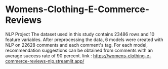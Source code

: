 # Womens-Clothing-E-Commerce-Reviews
NLP Project
The dataset used in this study contains 23486 rows and 10 feature variables. After preprocessing the data, 6 models were created with NLP on 22628 comments and each comment's tag. For each model, recommendation suggestions can be obtained from comments with an average success rate of 90 percent.
link : https://womens-clothing-e-commerce-reviews-nlp.streamlit.app/ 
